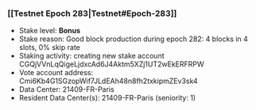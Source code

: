 ### [[Testnet Epoch 283|Testnet#Epoch-283]]
* Stake level: **Bonus**
* Stake reason: Good block production during epoch 282: 4 blocks in 4 slots, 0% skip rate
* Staking activity: creating new stake account CGQjVVnLqQigeLjdxcAd6J4Aktm5XZj1UT2wEkERFRPW
* Vote account address: Cmi6Kb4G1SGzopWif7JLdEAh48n8fh2txkipmZEv3sk4
* Data Center: 21409-FR-Paris
* Resident Data Center(s): 21409-FR-Paris (seniority: 1)